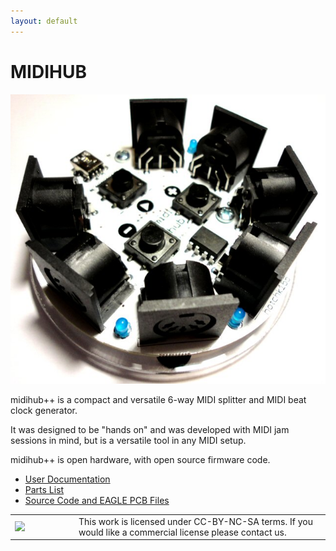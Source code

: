 ```yaml
---
layout: default
---
```

# MIDIHUB
<img src='../img/midihub.jpg'>

midihub++ is a compact and versatile 6-way MIDI splitter and MIDI beat clock generator. 

It was designed to be "hands on" and was developed with MIDI jam sessions in mind, but is a versatile tool in any MIDI setup. 

midihub++ is open hardware, with open source firmware code. 

* [User Documentation](https://github.com/hotchk155/MIDI-Hub/blob/master/docs/midihub.pdf?raw=true)
* [Parts List](https://github.com/hotchk155/MIDI-Hub/blob/master/hardware/parts.txt)
* [Source Code and EAGLE PCB Files](https://github.com/hotchk155/MIDI-Hub)

<table>
<tr>
<td width="88"><a href="http://creativecommons.org/licenses/by-nc-sa/4.0/"><img class="arpie_label" src="https://licensebuttons.net/l/by-nc-sa/3.0/88x31.png"></a></td>
<td>This work is licensed under CC-BY-NC-SA terms. If you would like a commercial license please contact us.</td>
<tr>
</table>
<br>
<br>


